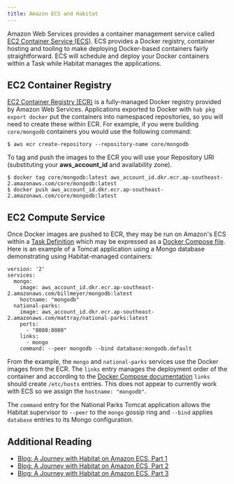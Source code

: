 ```yaml
---
title: Amazon ECS and Habitat
---
```


Amazon Web Services provides a container management service called [EC2 Container Service (ECS)](https://aws.amazon.com/ecs/). ECS provides a Docker registry, container hosting and tooling to make deploying Docker-based containers fairly straightforward. ECS will schedule and deploy  your Docker containers within a Task while Habitat manages the applications.

## EC2 Container Registry

[EC2 Container Registry (ECR)](https://aws.amazon.com/ecr/) is a fully-managed Docker registry provided by Amazon Web Services. Applications exported to Docker with ```hab pkg export docker``` put the containers into namespaced repositories, so you will need to create these within ECR. For example, if you were building ```core/mongodb``` containers you would use the following command:

    $ aws ecr create-repository --repository-name core/mongodb

To tag and push the images to the ECR you will use your Repository URI (substituting your **aws_account_id** and availability zone).

    $ docker tag core/mongodb:latest aws_account_id.dkr.ecr.ap-southeast-2.amazonaws.com/core/mongodb:latest
    $ docker push aws_account_id.dkr.ecr.ap-southeast-2.amazonaws.com/core/mongodb:latest

## EC2 Compute Service

Once Docker images are pushed to ECR, they may be run on Amazon's ECS within a [Task Definition](http://docs.aws.amazon.com/AmazonECS/latest/developerguide/task_defintions.html) which may be expressed as a [Docker Compose file](http://docs.aws.amazon.com/AmazonECS/latest/developerguide/cmd-ecs-cli-compose.html). Here is an example of a Tomcat application using a Mongo database demonstrating using Habitat-managed containers:

    version: '2'
    services:
      mongo:
        image: aws_account_id.dkr.ecr.ap-southeast-2.amazonaws.com/billmeyer/mongodb:latest
        hostname: "mongodb"
      national-parks:
        image: aws_account_id.dkr.ecr.ap-southeast-2.amazonaws.com/mattray/national-parks:latest
        ports:
          - "8080:8080"
        links:
          - mongo
        command: --peer mongodb --bind database:mongodb.default

From the example, the ```mongo``` and ```national-parks``` services use the Docker images from the ECR. The ```links``` entry manages the deployment order of the container and according to the [Docker Compose documentation](https://docs.docker.com/engine/userguide/networking/default_network/dockerlinks/#/updating-the-etchosts-file) ```links``` should create ```/etc/hosts``` entries. This does not appear to currently work with ECS so we assign the ```hostname: "mongodb"```.

The ```command``` entry for the National Parks Tomcat application allows the Habitat supervisor to ```--peer``` to the ```mongo``` gossip ring and ```--bind``` applies ```database``` entries to its Mongo configuration.

## Additional Reading 

* [Blog: A Journey with Habitat on Amazon ECS, Part 1](blog/2017/09/a-journey-with-habitat-on-amazon-ecs-part1/)
* [Blog: A Journey with Habitat on Amazon ECS, Part 2](blog/2017/09/a-journey-with-habitat-on-amazon-ecs-part2/)
* [Blog: A Journey with Habitat on Amazon ECS, Part 3](blog/2017/09/a-journey-with-habitat-on-amazon-ecs-part3/)
